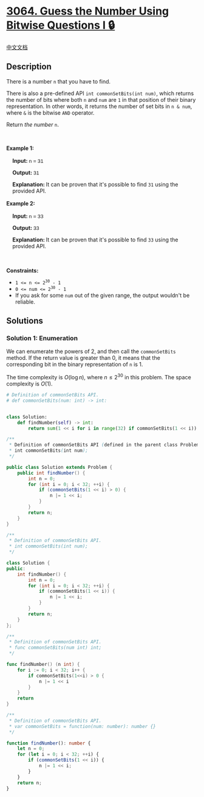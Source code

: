 # [3064. Guess the Number Using Bitwise Questions I 🔒](https://leetcode.com/problems/guess-the-number-using-bitwise-questions-i)

[中文文档](/solution/3000-3099/3064.Guess%20the%20Number%20Using%20Bitwise%20Questions%20I/README.md)

<!-- tags:Bit Manipulation,Interactive -->

## Description

<p>There is a number <code>n</code> that you have to find.</p>

<p>There is also a pre-defined API <code>int commonSetBits(int num)</code>, which returns the number of bits where both <code>n</code> and <code>num</code> are <code>1</code> in that position of their binary representation. In other words, it returns the number of <span data-keyword="set-bit">set bits</span> in <code>n &amp; num</code>, where <code>&amp;</code> is the bitwise <code>AND</code> operator.</p>

<p>Return <em>the number</em> <code>n</code>.</p>

<p>&nbsp;</p>
<p><strong class="example">Example 1: </strong></p>

<div class="example-block" style="border-color: var(--border-tertiary); border-left-width: 2px; color: var(--text-secondary); font-size: .875rem; margin-bottom: 1rem; margin-top: 1rem; overflow: visible; padding-left: 1rem;">
<p><strong>Input: </strong> <span class="example-io" style="font-family: Menlo,sans-serif; font-size: 0.85rem;"> n = 31 </span></p>

<p><strong>Output: </strong> <span class="example-io" style="font-family: Menlo,sans-serif; font-size: 0.85rem;"> 31 </span></p>

<p><strong>Explanation: </strong> It can be proven that it&#39;s possible to find <code>31</code> using the provided API.</p>
</div>

<p><strong class="example">Example 2: </strong></p>

<div class="example-block" style="border-color: var(--border-tertiary); border-left-width: 2px; color: var(--text-secondary); font-size: .875rem; margin-bottom: 1rem; margin-top: 1rem; overflow: visible; padding-left: 1rem;">
<p><strong>Input: </strong> <span class="example-io" style="font-family: Menlo,sans-serif; font-size: 0.85rem;"> n = 33 </span></p>

<p><strong>Output: </strong> <span class="example-io" style="font-family: Menlo,sans-serif; font-size: 0.85rem;"> 33 </span></p>

<p><strong>Explanation: </strong> It can be proven that it&#39;s possible to find <code>33</code> using the provided API.</p>
</div>

<p>&nbsp;</p>
<p><strong>Constraints:</strong></p>

<ul>
	<li><code>1 &lt;= n &lt;= 2<sup>30</sup> - 1</code></li>
	<li><code>0 &lt;= num &lt;= 2<sup>30</sup> - 1</code></li>
	<li>If you ask for some <code>num</code> out of the given range, the output wouldn&#39;t be reliable.</li>
</ul>

## Solutions

### Solution 1: Enumeration

We can enumerate the powers of 2, and then call the `commonSetBits` method. If the return value is greater than 0, it means that the corresponding bit in the binary representation of `n` is 1.

The time complexity is $O(\log n)$, where $n \le 2^{30}$ in this problem. The space complexity is $O(1)$.

<!-- tabs:start -->

```python
# Definition of commonSetBits API.
# def commonSetBits(num: int) -> int:


class Solution:
    def findNumber(self) -> int:
        return sum(1 << i for i in range(32) if commonSetBits(1 << i))
```

```java
/**
 * Definition of commonSetBits API (defined in the parent class Problem).
 * int commonSetBits(int num);
 */

public class Solution extends Problem {
    public int findNumber() {
        int n = 0;
        for (int i = 0; i < 32; ++i) {
            if (commonSetBits(1 << i) > 0) {
                n |= 1 << i;
            }
        }
        return n;
    }
}
```

```cpp
/**
 * Definition of commonSetBits API.
 * int commonSetBits(int num);
 */

class Solution {
public:
    int findNumber() {
        int n = 0;
        for (int i = 0; i < 32; ++i) {
            if (commonSetBits(1 << i)) {
                n |= 1 << i;
            }
        }
        return n;
    }
};
```

```go
/**
 * Definition of commonSetBits API.
 * func commonSetBits(num int) int;
 */

func findNumber() (n int) {
	for i := 0; i < 32; i++ {
		if commonSetBits(1<<i) > 0 {
			n |= 1 << i
		}
	}
	return
}
```

```ts
/**
 * Definition of commonSetBits API.
 * var commonSetBits = function(num: number): number {}
 */

function findNumber(): number {
    let n = 0;
    for (let i = 0; i < 32; ++i) {
        if (commonSetBits(1 << i)) {
            n |= 1 << i;
        }
    }
    return n;
}
```

<!-- tabs:end -->

<!-- end -->
